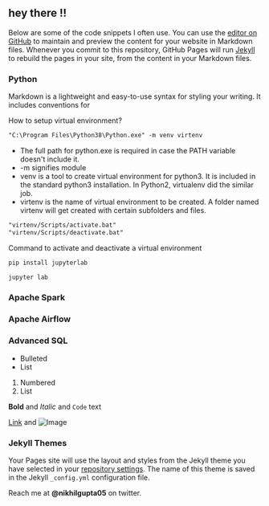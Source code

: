 ## hey there !!

Below are some of the code snippets I often use. 
You can use the [editor on GitHub](https://github.com/nikhilgupta05/portfolio/edit/main/README.md) to maintain and preview the content for your website in Markdown files.
Whenever you commit to this repository, GitHub Pages will run [Jekyll](https://jekyllrb.com/) to rebuild the pages in your site, from the content in your Markdown files.

### Python

Markdown is a lightweight and easy-to-use syntax for styling your writing. It includes conventions for

How to setup virtual environment?
```markdown
"C:\Program Files\Python38\Python.exe" -m venv virtenv
```
- The full path for python.exe is required in case the PATH variable doesn't include it.
- -m signifies module
- venv is a tool to create virtual environment for python3. It is included in the standard python3 installation. In Python2, virtualenv did the similar job.
- virtenv is the name of virtual environment to be created. A folder named virtenv will get created with certain subfolders and files.

```markdown
"virtenv/Scripts/activate.bat"
"virtenv/Scripts/deactivate.bat"
```
Command to activate and deactivate a virtual environment

```markdown
pip install jupyterlab
```

```markdown
jupyter lab
```

### Apache Spark

### Apache Airflow

### Advanced SQL

- Bulleted
- List

1. Numbered
2. List

**Bold** and _Italic_ and `Code` text

[Link](url) and ![Image](src)


### Jekyll Themes

Your Pages site will use the layout and styles from the Jekyll theme you have selected in your [repository settings](https://github.com/nikhilgupta05/portfolio/settings/pages). The name of this theme is saved in the Jekyll `_config.yml` configuration file.

Reach me at **@nikhilgupta05** on twitter.
